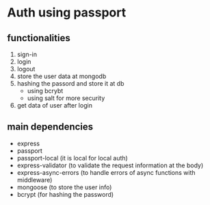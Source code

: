 # Auth using passport

## functionalities
   1. sign-in
   2. login
   3. logout
   4. store the user data at mongodb
   5. hashing the passord and store it at db
      - using bcrybt
      - using salt for more security
   6. get data of user after login

## main dependencies
   - express
   - passport 
   - passport-local (it is local for local auth)
   - express-validator (to validate the request information at the body)
   - express-async-errors (to handle errors of async functions with middleware)
   - mongoose (to store the user info)
   - bcrypt (for hashing the password)

   